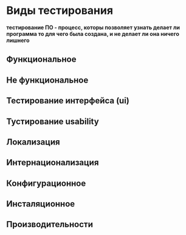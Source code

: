 # Виды тестирования

**тестирование ПО - процесс, которы позволяет узнать делает ли программа то для чего была создана, и не делает ли она ничего лишнего**
## Функциональное

## Не функциональное

## Тестирование интерфейса (ui)

## Тустирование usability

## Локализация

## Интернационализация

## Конфигурационное

## 

##

## **Инсталяционное**

## __Производительности__
